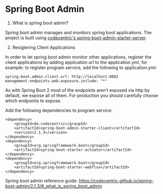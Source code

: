 # Spring Boot Admin
1. What is spring boot admin?


Spring boot admin manages and monitors spring boot applications. The project is built using [codecentric's spring-boot-admin-starter-server](https://github.com/codecentric/spring-boot-admin).

2. Resigtering Client Applications

In order to let spring boot admin monitor other applications, register the client applications by adding application url to the application.yml, for example: to register program service, add the following to application.yml:

```
spring.boot.admin.client.url: http://localhost:8082 
management.endpoints.web.exposure.include: "*"
```
As with Spring Boot 2 most of the endpoints aren’t exposed via http by default, we expose all of them. For production you should carefully choose which endpoints to expose.


Add the following dependencies to program service:

```
<dependency>
	<groupId>de.codecentric</groupId>
	<artifactId>spring-boot-admin-starter-client</artifactId>
	<version>2.1.3</version>
</dependency>
<dependency>
	<groupId>org.springframework.boot</groupId>
	<artifactId>spring-boot-starter-actuator</artifactId>
</dependency>
<dependency>
	<groupId>org.springframework.boot</groupId>
	<artifactId>spring-boot-starter-webflux</artifactId>
</dependency>
```



Spring boot admin reference guide:
https://codecentric.github.io/spring-boot-admin/2.1.3/#_what_is_spring_boot_admin

